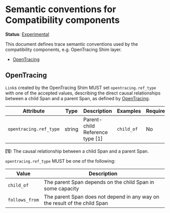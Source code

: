 # Semantic conventions for Compatibility components

**Status**: [Experimental](../../document-status.md)

This document defines trace semantic conventions used by the
compatibility components, e.g. OpenTracing Shim layer.

<!-- Re-generate TOC with `markdown-toc --no-first-h1 -i` -->

<!-- toc -->

- [OpenTracing](#opentracing)

<!-- tocstop -->

## OpenTracing

`Link`s created by the OpenTracing Shim MUST set `opentracing.ref_type`
with one of the accepted values, describing the direct causal relationships
between a child Span and a parent Span, as defined by
[OpenTracing](https://github.com/opentracing/specification/blob/master/specification.md).

<!-- semconv opentracing -->
| Attribute  | Type | Description  | Examples  | Required |
|---|---|---|---|---|
| `opentracing.ref_type` | string | Parent-child Reference type [1] | `child_of` | No |

**[1]:** The causal relationship between a child Span and a parent Span.

`opentracing.ref_type` MUST be one of the following:

| Value  | Description |
|---|---|
| `child_of` | The parent Span depends on the child Span in some capacity |
| `follows_from` | The parent Span does not depend in any way on the result of the child Span |
<!-- endsemconv -->
